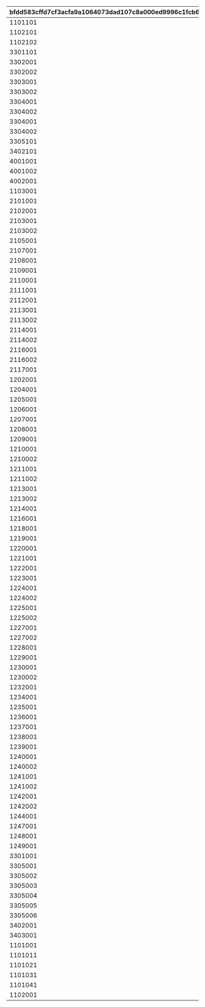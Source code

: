 |bfdd583cffd7cf3acfa9a1064073dad107c8a000ed9996c1fcb68461b9a254b2|e5ede1bd1bac7cfab91312cbd607ba1f9abec5fef9f07c4744905d3c4c6d5175|a5af188e24302101f4c035789053cee7dcb893178a761509da39aee18542adb2|
| --- | --- | --- |
|1101101|1110111|111011101|
|1102101|1110211|111021101|
|1102102|1110211|111021102|
|3301101|1330111|133011101|
|3302001|1330201|133020101|
|3302002|1330202|133020201|
|3303001|1330302|133030201|
|3303002|1330305|133030501|
|3304001|1330401|133040101|
|3304002|1330402|133040201|
|3304001|1330403|133040301|
|3304002|1330404|133040401|
|3305101|1330511|133051101|
|3402101|1340211|134021101|
|4001001|1400101|140010101|
|4001002|1400102|140010201|
|4002001|1400201|140020101|
|1103001|2110301|211030101|
|2101001|2210101|221010101|
|2102001|2210201|221020101|
|2103001|2210301|221030101|
|2103002|2210301|221030102|
|2105001|2210501|221050101|
|2107001|2210701|221070101|
|2108001|2210801|221080101|
|2109001|2210901|221090101|
|2110001|2211001|221100101|
|2111001|2211101|221110101|
|2112001|2211201|221120101|
|2113001|2211301|221130101|
|2113002|2211301|221130102|
|2114001|2211401|221140101|
|2114002|2211401|221140102|
|2116001|2211601|221160101|
|2116002|2211601|221160102|
|2117001|2211701|221170101|
|1202001|2220201|222020101|
|1204001|2220401|222040101|
|1205001|2220501|222050101|
|1206001|2220601|222060101|
|1207001|2220701|222070101|
|1208001|2220801|222080101|
|1209001|2220901|222090101|
|1210001|2221001|222100101|
|1210002|2221001|222100102|
|1211001|2221101|222110101|
|1211002|2221101|222110102|
|1213001|2221301|222130101|
|1213002|2221301|222130102|
|1214001|2221401|222140101|
|1216001|2221601|222160101|
|1218001|2221801|222180101|
|1219001|2221901|222190101|
|1220001|2222001|222200101|
|1221001|2222101|222210101|
|1222001|2222201|222220101|
|1223001|2222301|222230101|
|1224001|2222401|222240101|
|1224002|2222401|222240102|
|1225001|2222501|222250101|
|1225002|2222501|222250102|
|1227001|2222701|222270101|
|1227002|2222701|222270102|
|1228001|2222801|222280101|
|1229001|2222901|222290101|
|1230001|2223001|222300101|
|1230002|2223001|222300102|
|1232001|2223201|222320101|
|1234001|2223401|222340101|
|1235001|2223501|222350101|
|1236001|2223601|222360101|
|1237001|2223701|222370101|
|1238001|2223801|222380101|
|1239001|2223901|222390101|
|1240001|2224001|222400101|
|1240002|2224001|222400102|
|1241001|2224101|222410101|
|1241002|2224101|222410102|
|1242001|2224301|222430101|
|1242002|2224301|222430102|
|1244001|2224401|222440101|
|1247001|2224701|222470101|
|1248001|2224801|222480101|
|1249001|2224901|222490101|
|3301001|2330101|233010101|
|3305001|2330501|233050101|
|3305002|2330501|233050102|
|3305003|2330501|233050103|
|3305004|2330501|233050104|
|3305005|2330501|233050105|
|3305006|2330501|233050106|
|3402001|2340201|234020101|
|3403001|2340301|234030101|
|1101001|3110101|311010101|
|1101011|3110101|311010102|
|1101021|3110101|311010103|
|1101031|3110101|311010104|
|1101041|3110101|311010105|
|1102001|3110201|311020101|